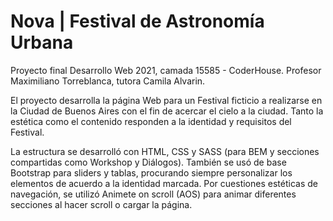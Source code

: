 # Nova | Festival de Astronomía Urbana

Proyecto final Desarrollo Web 2021, camada 15585 - CoderHouse. Profesor Maximiliano Torreblanca, tutora Camila Alvarin.

El proyecto desarrolla la página Web para un Festival ficticio a realizarse en la Ciudad de Buenos Aires con el fin de acercar el cielo a la ciudad. Tanto la estética como el contenido responden a la identidad y requisitos del Festival.

La estructura se desarrolló con HTML, CSS y SASS (para BEM y secciones compartidas como Workshop y Diálogos). También se usó de base Bootstrap para sliders y tablas, procurando siempre personalizar los elementos de acuerdo a la identidad marcada. Por cuestiones estéticas de navegación, se utilizó Animete on scroll (AOS) para animar diferentes secciones al hacer scroll o cargar la página.
